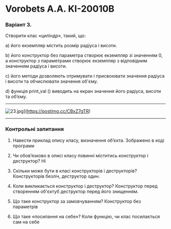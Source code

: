 # Vorobets A.A. KI-20010B

### Варіант 3.

Створити клас «циліндр», такий, що:

а) його екземпляр містить розмір радіуса і висоти.

b) його конструктор без параметра створює екземпляр зі значенням 0, а
конструктор з параметрами створює екземпляр з відповідним значенням
радіуса і висоти.

c) його методи дозволяють отримувати і присвоювати значення радіуса і
висоти та обчислювати значення об'єму.

d) функція print_val () виводить на екран значення його радіуса, висоти та
об’єму.

---

![23.jpg](https://i.postimg.cc/qR88kJ1x/23.jpg)](https://postimg.cc/CBxZ7gTR)

---
### Контрольні запитання

1. Навести приклад опису класу, визначення об’єкта. Зображено в коді програми

2. Чи обов’язково в описі класу повинні міститись конструктор і
деструктор? Ні

3. Скільки може бути в класі конструкторів і деструкторів?  Конструкторів безліч, деструктор один.

4. Коли викликається конструктор і деструктор?  Конструктор перед створенням об'єктуб деструктор перед його знищенням.

5. Що таке конструктор за замовчуванням?  Конструктор без параметрів

6. Що таке «посилання на себе»? Коли функцію, чи клас посилається сам на себе
